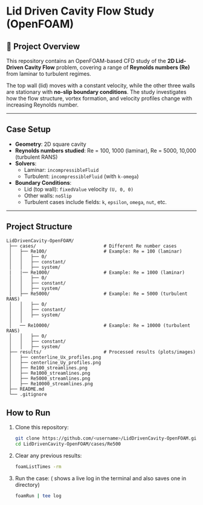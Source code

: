 # Lid Driven Cavity Flow Study (OpenFOAM)

## 📖 Project Overview
This repository contains an OpenFOAM-based CFD study of the **2D Lid-Driven Cavity Flow** problem, covering a range of **Reynolds numbers (Re)** from laminar to turbulent regimes.

The top wall (lid) moves with a constant velocity, while the other three walls are stationary with **no-slip boundary conditions**. The study investigates how the flow structure, vortex formation, and velocity profiles change with increasing Reynolds number.

---

##  Case Setup
- **Geometry**: 2D square cavity  
- **Reynolds numbers studied**: Re = 100, 1000 (laminar), Re = 5000, 10,000 (turbulent RANS)  
- **Solvers**:  
  - Laminar: `incompressibleFluid`  
  - Turbulent: `incompressibleFluid` (with  `k-omega`)
- **Boundary Conditions**:  
  - Lid (top wall): `fixedValue` velocity `(U, 0, 0)`  
  - Other walls: `noSlip`  
  - Turbulent cases include fields: `k`, `epsilon`, `omega`, `nut`, etc.  

---

##  Project Structure
```
LidDrivenCavity-OpenFOAM/
 ├── cases/                         # Different Re number cases
 │   ├── Re100/                     # Example: Re = 100 (laminar)
 │   │   ├── 0/
 │   │   ├── constant/
 │   │   ├── system/
 |   |── Re1000/                    # Example: Re = 1000 (laminar)
 │   │   ├── 0/
 │   │   ├── constant/
 │   │   ├── system/
 │   ├── Re5000/                    # Example: Re = 5000 (turbulent RANS)
 │   │   ├── 0/
 │   │   ├── constant/
 │   │   ├── system/
 │   │
 │   ── Re10000/                    # Example: Re = 10000 (turbulent RANS)
 │   │   ├── 0/
 │   │   ├── constant/
 │   │   ├── system/    
 ├── results/                       # Processed results (plots/images)
 │   ├── centerline_Ux_profiles.png
 │   ├── centerline_Uy_profiles.png
 │   ├── Re100_streamlines.png
 │   ├── Re1000_streamlines.png
 │   ├── Re5000_streamlines.png
 │   ├── Re10000_streamlines.png
 ├── README.md
 └── .gitignore
```
 
##  How to Run
1. Clone this repository:
   ```bash
   git clone https://github.com/<username>/LidDrivenCavity-OpenFOAM.git
   cd LidDrivenCavity-OpenFOAM/cases/Re500
   ```
2. Clear any previous results:
   ```bash
   foamListTimes -rm
   ```
3. Run the case: ( shows a live log in the terminal and also saves one in directory)
   ```bash
   foamRun | tee log
   ```
   
